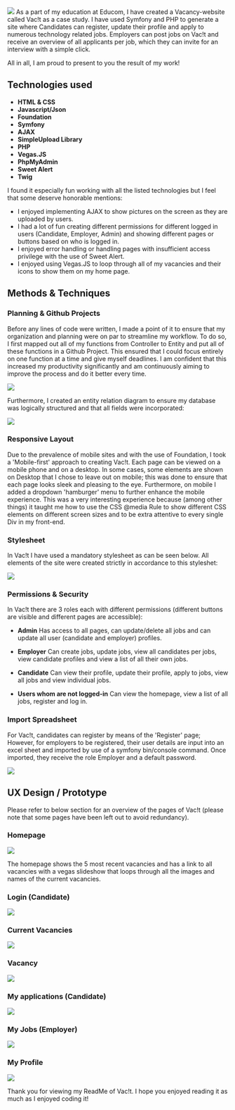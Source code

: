 <img src="/Vacit/public/assets/githubImages/github.jpg">
As a part of my education at Educom, I have created a Vacancy-website called Vac!t as a case study. I have used Symfony and PHP to generate a site where Candidates can register, update their profile and apply to numerous technology related jobs. Employers can post jobs on Vac!t and receive an overview of all applicants per job, which they can invite for an interview with a simple click.

All in all, I am proud to present to you the result of my work!

## Technologies used

* **HTML & CSS**
* **Javascript/Json**
* **Foundation**
* **Symfony**
* **AJAX**
* **SimpleUpload Library**
* **PHP**
* **Vegas.JS**
* **PhpMyAdmin**
* **Sweet Alert**
* **Twig**


I found it especially fun working with all the listed technologies but I feel that some deserve honorable mentions:

* I enjoyed implementing AJAX to show pictures on the screen as they are uploaded by users.
* I had a lot of fun creating different permissions for different logged in users (Candidate, Employer, Admin) and showing different pages or buttons based on who is logged in.
* I enjoyed error handling or handling pages with insufficient access privilege with the use of Sweet Alert.
* I enjoyed using Vegas.JS to loop through all of my vacancies and their icons to show them on my home page.

## Methods & Techniques

### Planning & Github Projects

Before any lines of code were written, I made a point of it to ensure that my organization and planning were on par to streamline my workflow. To do so, I first mapped out all of my functions from Controller to Entity and put all of these functions in a Github Project. This ensured that I could focus entirely on one function at a time and give myself deadlines. I am confident that this increased my productivity significantly and am continuously aiming to improve the process and do it better every time.

<img src="/Vacit/public/assets/githubImages/Planning.png">

Furthermore, I created an entity relation diagram to ensure my database was logically structured and that all fields were incorporated:

<img src="/Vacit/public/assets/githubImages/database.jpg">

### Responsive Layout

Due to the prevalence of mobile sites and with the use of Foundation, I took a 'Mobile-first' approach to creating Vac!t. Each page can be viewed on a mobile phone and on a desktop. In some cases, some elements are shown on Desktop that I chose to leave out on mobile; this was done to ensure that each page looks sleek and pleasing to the eye. Furthermore, on mobile I added a dropdown 'hamburger' menu to further enhance the mobile experience. This was a very interesting experience because (among other things) it taught me how to use the CSS @media Rule to show different CSS elements on different screen sizes and to be extra attentive to every single Div in my front-end.

### Stylesheet

In Vac!t I have used a mandatory stylesheet as can be seen below. All elements of the site were created strictly in accordance to this styleshet:

<img src="/Vacit/public/assets/githubImages/styleSheet.jpg">

### Permissions & Security

In Vac!t there are 3 roles each with different permissions (different buttons are visible and different pages are accessible):

* **Admin** Has access to all pages, can update/delete all jobs and can update all user (candidate and employer) profiles. 

* **Employer** Can create jobs, update jobs, view all candidates per jobs, view candidate profiles and view a list of all their own jobs.

* **Candidate** Can view their profile, update their profile, apply to jobs, view all jobs and view individual jobs.

* **Users whom are not logged-in** Can view the homepage, view a list of all jobs, register and log in.

### Import Spreadsheet

For Vac!t, candidates can register by means of the 'Register' page; However, for employers to be registered, their user details are input into an excel sheet and imported by use of a symfony bin/console command. Once imported, they receive the role Employer and a default password.

<img src="/Vacit/public/assets/githubImages/Import.JPG">

## UX Design / Prototype

Please refer to below section for an overview of the pages of Vac!t (please note that some pages have been left out to avoid redundancy).

### Homepage

<img src="/Vacit/public/assets/githubImages/homepage.JPG">

The homepage shows the 5 most recent vacancies and has a link to all vacancies with a vegas slideshow that loops through all the images and names of the current vacancies.

### Login (Candidate)

<img src="/Vacit/public/assets/githubImages/logIn.jpg">

### Current Vacancies

<img src="/Vacit/public/assets/githubImages/allJobs.JPG"> 

### Vacancy

<img src="/Vacit/public/assets/githubImages/Job.jpg"> 

### My applications (Candidate)

<img src="/Vacit/public/assets/githubImages/myApplications.jpg">  

### My Jobs (Employer)
<img src="/Vacit/public/assets/githubImages/myJobs.jpg">

### My Profile
<img src="/Vacit/public/assets/githubImages/myProfile.jpg">

Thank you for viewing my ReadMe of Vac!t. I hope you enjoyed reading it as much as I enjoyed coding it!
